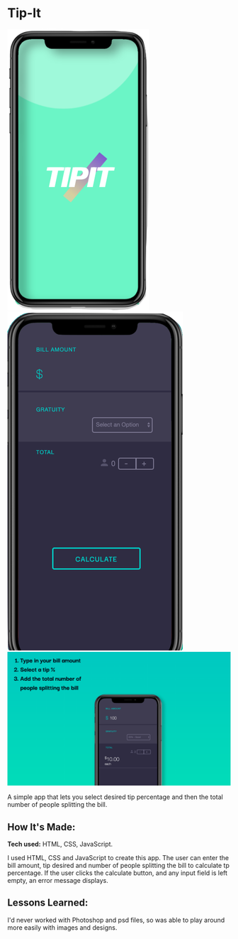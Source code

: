# Tip-It

![Tip It preview](https://github.com/gabrielacepeda/Tip-It/blob/master/assets/screen.png)   
![Tip It preview](https://github.com/gabrielacepeda/Tip-It/blob/master/home.png)
![](https://github.com/gabrielacepeda/Tip-It/blob/master/screenshot.png)

A simple app that lets you select desired tip percentage and then the total number of people splitting the bill.

## How It's Made:

**Tech used:** HTML, CSS, JavaScript.

I used HTML, CSS and JavaScript to create this app. The user can enter the bill amount, tip desired and number of people splitting the bill to calculate tp percentage. If the user clicks the calculate button, and any input field is left empty, an error message displays.


## Lessons Learned:

I'd never worked with Photoshop and psd files, so was able to play around more easily with images and designs.
